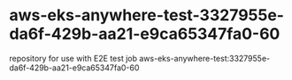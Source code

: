 # aws-eks-anywhere-test-3327955e-da6f-429b-aa21-e9ca65347fa0-60
repository for use with E2E test job aws-eks-anywhere-test:3327955e-da6f-429b-aa21-e9ca65347fa0-60
